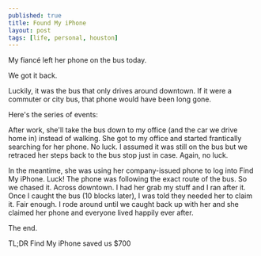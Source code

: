 ```yaml
---
published: true
title: Found My iPhone
layout: post
tags: [life, personal, houston]
---
```

My fiancé left her phone on the bus today.

We got it back.

Luckily, it was the bus that only drives around downtown. If it were a commuter or city bus, that phone would have been long gone.

<!--more-->

Here's the series of events:

After work, she'll take the bus down to my office (and the car we drive home in) instead of walking. She got to my office and started frantically searching for her phone. No luck. I assumed it was still on the bus but we retraced her steps back to the bus stop just in case. Again, no luck.

In the meantime, she was using her company-issued phone to log into Find My iPhone. Luck! The phone was following the exact route of the bus. So we chased it. Across downtown. I had her grab my stuff and I ran after it. Once I caught the bus (10 blocks later), I was told they needed her to claim it. Fair enough. I rode around until we caught back up with her and she claimed her phone and everyone lived happily ever after.

The end.

TL;DR Find My iPhone saved us $700